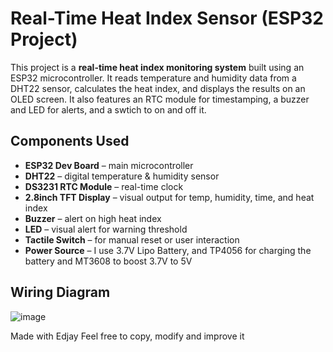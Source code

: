 # Real-Time Heat Index Sensor (ESP32 Project)

This project is a **real-time heat index monitoring system** built using an ESP32 microcontroller. It reads temperature and humidity data from a DHT22 sensor, calculates the heat index, and displays the results on an OLED screen. It also features an RTC module for timestamping, a buzzer and LED for alerts, and a swtich to on and off it.

## Components Used

- **ESP32 Dev Board** – main microcontroller
- **DHT22** – digital temperature & humidity sensor
- **DS3231 RTC Module** – real-time clock
- **2.8inch TFT Display** – visual output for temp, humidity, time, and heat index
- **Buzzer** – alert on high heat index
- **LED** – visual alert for warning threshold
- **Tactile Switch** – for manual reset or user interaction
- **Power Source** – I use 3.7V Lipo Battery, and TP4056 for charging the battery and MT3608 to boost 3.7V to 5V


##  Wiring Diagram 
![image](https://github.com/user-attachments/assets/df6f4c74-a707-45eb-8ada-111e06f888dc)



Made with Edjay
Feel free to copy, modify and improve it


